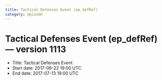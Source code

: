 ```yaml
---
title: Tactical Defenses Event (ep_defRef)
category: episode
---
```


# Tactical Defenses Event (ep_defRef) — version 1113



  * Title: Tactical Defenses Event
  * Start date: 2017-06-22 19:00 UTC
  * End date: 2017-07-13 19:00 UTC


